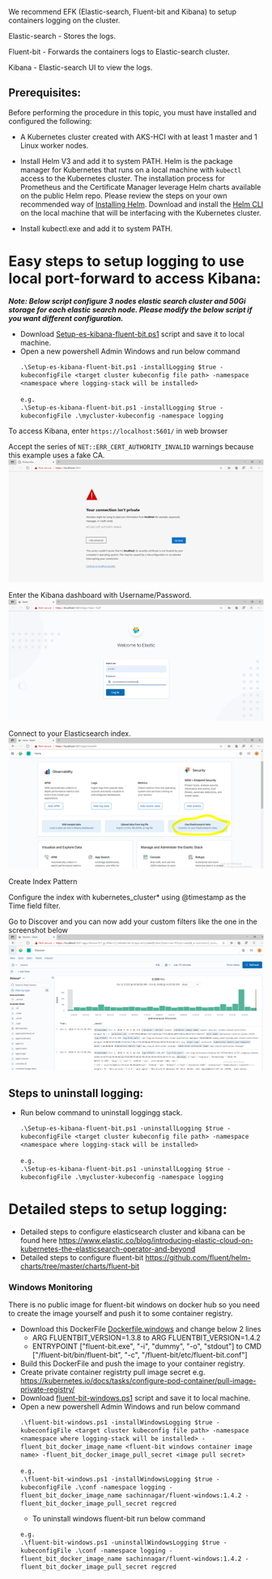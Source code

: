 We recommend EFK (Elastic-search, Fluent-bit and Kibana) to setup containers logging on the cluster.

Elastic-search - Stores the logs.

Fluent-bit - Forwards the containers logs to Elastic-search cluster.

Kibana - Elastic-search UI to view the logs.

## Prerequisites:
Before performing the procedure in this topic, you must have installed and configured the following:

* A Kubernetes cluster created with AKS-HCI with at least 1 master and 1 Linux worker nodes.
* Install Helm V3 and add it to system PATH. 
  Helm is the package manager for Kubernetes that runs on a local machine with `kubectl` access to the Kubernetes cluster. The installation process for Prometheus and the Certificate Manager leverage Helm charts available on the public Helm repo. Please review the steps on your own recommended way of [Installing Helm](https://helm.sh/docs/using_helm/#installing-helm).
  Download and install the [Helm CLI](https://github.com/helm/helm/releases/tag/v3.3.0) on the local machine that will be interfacing with the Kubernetes cluster. 

* Install kubectl.exe and add it to system PATH.

# Easy steps to setup logging to use local port-forward to access Kibana:
***Note: Below script configure 3 nodes elastic search cluster and 50Gi storage for each elastic search node. Please modify the below script if you want different configuration.***
* Download [Setup-es-kibana-fluent-bit.ps1](Setup-es-kibana-fluent-bit.ps1) script and save it to local machine.
* Open a new powershell Admin Windows and run below command
  ```
  .\Setup-es-kibana-fluent-bit.ps1 -installLogging $true -kubeconfigFile <target cluster kubeconfig file path> -namespace <namespace where logging-stack will be installed>

  e.g. 
  .\Setup-es-kibana-fluent-bit.ps1 -installLogging $true -kubeconfigFile .\mycluster-kubeconfig -namespace logging
  ```
To access Kibana, enter `https://localhost:5601/` in web browser

Accept the series of `NET::ERR_CERT_AUTHORITY_INVALID` warnings because this example uses a fake CA.
![kibana-01](images/image01.PNG)

Enter the Kibana dashboard with Username/Password.
![kibana-02](images/image02.PNG)

Connect to your Elasticsearch index.
![kibana-03](images/image03.PNG)

Create Index Pattern

Configure the index with kubernetes_cluster* using @timestamp as the Time field filter.

Go to Discover and you can now add your custom filters like the one in the screenshot below
![kibana-03](images/image04.PNG)

## Steps to uninstall logging:

* Run below command to uninstall loggingg stack.
  ```
  .\Setup-es-kibana-fluent-bit.ps1 -uninstallLogging $true -kubeconfigFile <target cluster kubeconfig file path> -namespace <namespace where logging-stack will be installed>

  e.g. 
  .\Setup-es-kibana-fluent-bit.ps1 -uninstallLogging $true -kubeconfigFile .\mycluster-kubeconfig -namespace logging
  ```

# Detailed steps to setup logging:

* Detailed steps to configure elasticsearch cluster and kibana can be found here https://www.elastic.co/blog/introducing-elastic-cloud-on-kubernetes-the-elasticsearch-operator-and-beyond
* Detailed steps to configure fluent-bit https://github.com/fluent/helm-charts/tree/master/charts/fluent-bit

### Windows Monitoring ###
There is no public image for fluent-bit windows on docker hub so you need to create the image yourself and push it to some container registry.
* Download this DockerFile [Dockerfile.windows](https://raw.githubusercontent.com/fluent/fluent-bit/master/Dockerfile.windows) and change below 2 lines 
  * ARG FLUENTBIT_VERSION=1.3.8 to ARG FLUENTBIT_VERSION=1.4.2
  * ENTRYPOINT ["fluent-bit.exe", "-i", "dummy", "-o", "stdout"] to CMD ["/fluent-bit/bin/fluent-bit", "-c", "/fluent-bit/etc/fluent-bit.conf"]
* Build this DockerFile and push the image to your container registry.
* Create private container registrty pull image secret e.g. https://kubernetes.io/docs/tasks/configure-pod-container/pull-image-private-registry/
* Download [fluent-bit-windows.ps1](fluent-bit-windows.ps1) script and save it to local machine.
* Open a new powershell Admin Windows and run below command
  ```
  .\fluent-bit-windows.ps1 -installWindowsLogging $true -kubeconfigFile <target cluster kubeconfig file path> -namespace <namespace where logging-stack will be installed> -fluent_bit_docker_image_name <fluent-bit windows container image name> -fluent_bit_docker_image_pull_secret <image pull secret>

  e.g. 
  .\fluent-bit-windows.ps1 -installWindowsLogging $true -kubeconfigFile .\conf -namespace logging -fluent_bit_docker_image_name sachinnagar/fluent-windows:1.4.2 -fluent_bit_docker_image_pull_secret regcred
  ```
  * To uninstall windows fluent-bit run below command
  ```
  e.g.
  .\fluent-bit-windows.ps1 -uninstallWindowsLogging $true -kubeconfigFile .\conf -namespace logging -fluent_bit_docker_image_name sachinnagar/fluent-windows:1.4.2 -fluent_bit_docker_image_pull_secret regcred
  ```